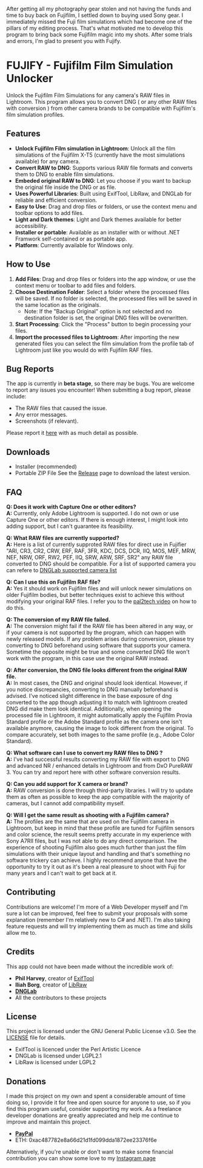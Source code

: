 After getting all my photography gear stolen and not having the funds and time to buy back on Fujifilm, I settled down to buying used Sony gear. I immediately missed the Fuji film simulations which had become one of the pillars of my editing process. That's what motivated me to develop this program to bring back some Fujifilm magic into my shots. After some trials and errors, I'm glad to present you with Fujify.   

# FUJIFY - Fujifilm Film Simulation Unlocker
Unlock the Fujifilm Film Simulations for any camera's RAW files in Lightroom. This program allows you to convert DNG ( or any other RAW files with conversion ) from other camera brands to be compatible with Fujifilm's film simulation profiles.

## Features

- **Unlock Fujifilm Film simulation in Lightroom**: Unlock all the film simulations of the Fujifilm X-T5 (currently have the most simulations available) for any camera.
- **Convert RAW to DNG**: Supports various RAW file formats and converts them to DNG to enable film simulations.
- **Embeded original RAW to DNG**: Let you choose if you want to backup the original file inside the DNG or as file.
- **Uses Powerful Libraries**: Built using ExifTool, LibRaw, and DNGLab for reliable and efficient conversion.
- **Easy to Use**: Drag and drop files or folders, or use the context menu and toolbar options to add files.
- **Light and Dark themes**: Light and Dark themes available for better accessibility.
- **Installer or portable**: Available as an installer with or without .NET Framwork self-contained or as portable app.
- **Platform**: Currently available for Windows only.

## How to Use

1. **Add Files**: Drag and drop files or folders into the app window, or use the context menu or toolbar to add files and folders.
2. **Choose Destination Folder**: Select a folder where the processed files will be saved. If no folder is selected, the processed files will be saved in the same location as the originals.
   - Note: If the "Backup Original" option is not selected and no destination folder is set, the original DNG files will be overwritten.
3. **Start Processing**: Click the "Process" button to begin processing your files.
4. **Import the processed files to Lightroom**: After importing the new generated files you can select the film simulation from the profile tab of Lightroom just like you would do with Fujifilm RAF files.
   
## Bug Reports

The app is currently in **beta stage**, so there may be bugs. You are welcome to report any issues you encounter! When submitting a bug report, please include:

- The RAW files that caused the issue.
- Any error messages.
- Screenshots (if relevant).

Please report it [here](https://github.com/ip-web/Fujify/issues) with as much detail as possible.

## Downloads

- Installer (recommended)
- Portable ZIP File
See the [Release](https://github.com/ip-web/Fujify/releases) page to download the latest version.

## FAQ

**Q: Does it work with Capture One or other editors?**  
**A:** Currently, only Adobe Lightroom is supported. I do not own or use Capture One or other editors. If there is enough interest, I might look into adding support, but I can't guarantee its feasibility.

**Q: What RAW files are currently supported?**  
**A:** Here is a list of currently supproted RAW files for direct use in Fujifier "ARI, CR3, CR2, CRW, ERF, RAF, 3FR, KDC, DCS, DCR, IIQ, MOS, MEF, MRW, NEF, NRW, ORF, RW2, PEF, IIQ, SRW, ARW, SRF, SR2" any RAW file converted to DNG should be compatible. For a list of supported camera you can refere to [DNGLab supported camera list](https://github.com/dnglab/dnglab/blob/main/SUPPORTED_CAMERAS.md)

**Q: Can I use this on Fujifilm RAF file?**  
**A:** Yes it should work on Fujifilm files and will unlock newer simulations on older Fujifilm bodies, but better techniques exist to achieve this without modifying your original RAF files. I refer you to the [pal2tech video](https://www.youtube.com/watch?v=UUce-04DoSM) on how to do this.

**Q: The conversion of my RAW file failed.**  
**A:** The conversion might fail if the RAW file has been altered in any way, or if your camera is not supported by the program, which can happen with newly released models. If any problem arises during conversion, please try converting to DNG beforehand using software that supports your camera. Sometime the opposite might be true and some converted DNG file won't work with the program, in this case use the original RAW instead.

**Q: After conversion, the DNG file looks different from the original RAW file.**  
**A:** In most cases, the DNG and original should look identical. However, if you notice discrepancies, converting to DNG manually beforehand is advised. I've noticed slight difference in the base exposure of dng converted to the app though adjusting it to match with lightroom created DNG did make them look identical. Additionally, when opening the processed file in Lightroom, it might automatically apply the Fujifilm Provia Standard profile or the Adobe Standard profile as the camera one isn't available anymore, causing the image to look different from the original. To compare accurately, set both images to the same profile (e.g., Adobe Color Standard).

**Q: What software can I use to convert my RAW files to DNG ?**  
**A:** I've had successful results converting my RAW file with export to DNG and advanced NR / enhanced details in Lightroom and from DxO PureRAW 3. You can try and report here with other software conversion results.

**Q: Can you add support for X camera or brand?**  
**A:** RAW conversion is done through third-party libraries. I will try to update them as often as possible to keep the app compatible with the majority of cameras, but I cannot add compatibility myself.

**Q: Will I get the same result as shooting with a Fujifilm camera?**  
**A:** The profiles are the same that are used on the Fujifilm camera in Lightroom, but keep in mind that these profile are tuned for Fujifilm sensors and color science, the result seems pretty accurate in my experience with Sony A7RII files, but I was not able to do any direct comparison. The experience of shooting Fujifilm also goes much further than just the film simulations with their unique layout and handling and that's something no software trickery can achieve. I highly recommend anyone that have the opportunity to try it out as it's been a real pleasure to shoot with Fuji for many years and I can't wait to get back at it.

## Contributing

Contributions are welcome! I'm more of a Web Developer myself and I'm sure a lot can be improved, feel free to submit your proposals with some explanation (remember I'm relatively new to C# and .NET).
I'm also taking feature requests and will try implementing them as much as time and skills allow me to.

## Credits

This app could not have been made without the incredible work of:

- **Phil Harvey**, creator of [ExifTool](https://exiftool.org/)
- **Iliah Borg**, creator of [LibRaw](https://www.libraw.org/)
- [**DNGLab**](https://github.com/dnglab/dnglab/tree/main)
- All the contributors to these projects
  
## License

This project is licensed under the GNU General Public License v3.0. See the [LICENSE](LICENSE) file for details.

- ExifTool is licenced under the Perl Artistic Licence
- DNGLab is licensed under LGPL2.1
- LibRaw is licensed under LGPL2

## Donations

I made this project on my own and spent a considerable amount of time doing so, I provide it for free and open source for anyone to use, so if you find this program useful, consider supporting my work. As a freelance developer donations are greatly appreciated and help me continue to improve and maintain this project.

- [**PayPal**](https://www.paypal.com/donate/?hosted_button_id=7UJ9B3LBLTN4J)
- ETH: 0xac487782e8a66d21d1fd099dda1872ee23376f6e

Alternatively, if you're unable or don't want to make some financial contribution you can show some love to my [Instagram page](https://www.instagram.com/isi.do.re/) 

